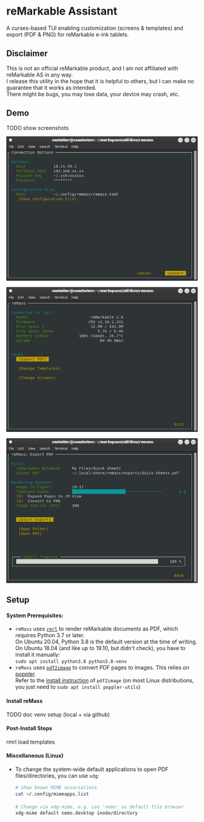 # reMarkable Assistant
A curses-based TUI enabling customization (screens &amp; templates) and export (PDF &amp; PNG) for reMarkable e-ink tablets.

## Disclaimer
This is not an official reMarkable product, and I am not affiliated with reMarkable AS in any way.  
I release this utility in the hope that it is helpful to others, but I can make no guarantee that it works as intended.  
There might be bugs, you may lose data, your device may crash, etc.

## Demo
TODO show screenshots

![Connection dialog](https://github.com/snototter/remass/blob/master/screenshots/startup.jpg?raw=true "Connection dialog")

![Main form](https://github.com/snototter/remass/blob/master/screenshots/main.jpg?raw=true "Main form")

![Export form](https://github.com/snototter/remass/blob/master/screenshots/export.jpg?raw=true "Export form")

## Setup
#### System Prerequisites:
* `reMass` uses [`rmrl`](https://github.com/rschroll/rmrl) to render reMarkable documents as PDF, which requires Python 3.7 or later.  
  On Ubuntu 20.04, Python 3.8 is the default version at the time of writing.  
  On Ubuntu 18.04 (and like up to 19.10, but didn't check), you have to install it manually:  
  `sudo apt install python3.8 python3.8-venv`
* `reMass` uses [`pdf2image`](https://pypi.org/project/pdf2image/) to convert PDF pages to images. This relies on [poppler](https://poppler.freedesktop.org/).  
   Refer to the [install instruction](https://pypi.org/project/pdf2image/) of `pdf2image` (on most Linux distributions, you just need to `sudo apt install poppler-utils`)

#### Install reMass
TODO doc venv setup (local + via github)

#### Post-Install Steps
rmrl load templates

#### Miscellaneous (Linux)
* To change the system-wide default applications to open PDF files/directories, you can use `xdg`:
  ```bash
  # Show known MIME associations
  cat ~/.config/mimeapps.list 

  # Change via xdg-mime, e.g. use 'nemo' as default file browser
  xdg-mime default nemo.desktop inode/directory
  ```
